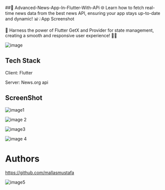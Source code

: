 ##📰 Advanced-News-App-In-Flutter-With-APi
🌐 Learn how to fetch real-time news data from the best news API, ensuring your app stays up-to-date and dynamic! 📊💡App Screenshot

🚀 Harness the power of Flutter GetX and Provider for state management, creating a smooth and responsive user experience! 🔄🌈

![image](https://github.com/mallasmustafa/Advanced-News-App-In-Flutter-With-APi/assets/114737218/83491965-aea2-4573-9545-8573cc4abc6b)

## Tech Stack
Client: Flutter

Server: News.org api

## ScreenShot

![image1](https://github.com/mallasmustafa/Advanced-News-App-In-Flutter-With-APi/assets/114737218/6564cbd9-b673-4db2-8121-56becb6b689c)

![image 2](https://github.com/mallasmustafa/Advanced-News-App-In-Flutter-With-APi/assets/114737218/fcc8adce-51a0-4cd6-af83-b93fd177cff6)

![image3](https://github.com/mallasmustafa/Advanced-News-App-In-Flutter-With-APi/assets/114737218/01662193-a678-4af1-be98-1cb00b23e584)

![image 4](https://github.com/mallasmustafa/Advanced-News-App-In-Flutter-With-APi/assets/114737218/3595a109-db16-4557-bc06-ed3db63de1a5)

# Authors
https://github.com/mallasmustafa

![image5](https://github.com/mallasmustafa/Advanced-News-App-In-Flutter-With-APi/assets/114737218/57aefdd4-c0c5-49f6-80b9-1858723571de)





